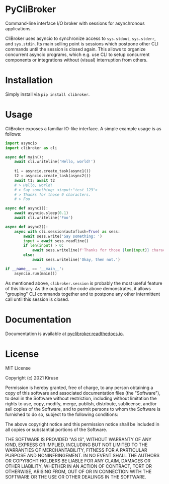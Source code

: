 # PyCliBroker
Command-line interface I/O broker with sessions for asynchronous applications.

CliBroker uses asyncio to synchronize access to `sys.stdout`, `sys.stderr`, and `sys.stdin`. Its main selling point is
sessions which postpone other CLI commands until the session is closed again. This allows to organize concurrent asyncio
programs, which e.g. use CLI to setup concurrent components or integrations without (visual) interruption from others.

# Installation
Simply install via `pip install clibroker`.

# Usage
CliBroker exposes a familiar IO-like interface. A simple example usage is as follows:

```python
import asyncio
import clibroker as cli

async def main():
    await cli.writeline('Hello, world!')
    
    t1 = asyncio.create_task(async1())
    t2 = asyncio.create_task(async2())
    await t1; await t2
    # > Hello, world!
    # > Say something: <input:"test 123">
    # > Thanks for those 9 characters.
    # > Foo

async def async1():
    await asyncio.sleep(0.1)
    await cli.writeline('Foo')

async def async2():
    async with cli.session(autoflush=True) as sess:
        await sess.write('Say something: ')
        input = await sess.readline()
        if len(input) > 0:
            await sess.writeline(f'Thanks for those {len(input)} characters.')
        else:
            await sess.writeline('Okay, then not.')

if __name__ == '__main__':
    asyncio.run(main())
```

As mentioned above, `clibroker.session` is probably the most useful feature of this library. As the output of the code
above demonstrates, it allows "grouping" CLI commands together and to postpone any other intermittent call until this
session is closed.

# Documentation
Documentation is available at [pyclibroker.readthedocs.io](https://pyclibroker.readthedocs.io/).

# License
MIT License

Copyright (c) 2021 Kiruse

Permission is hereby granted, free of charge, to any person obtaining a copy
of this software and associated documentation files (the "Software"), to deal
in the Software without restriction, including without limitation the rights
to use, copy, modify, merge, publish, distribute, sublicense, and/or sell
copies of the Software, and to permit persons to whom the Software is
furnished to do so, subject to the following conditions:

The above copyright notice and this permission notice shall be included in all
copies or substantial portions of the Software.

THE SOFTWARE IS PROVIDED "AS IS", WITHOUT WARRANTY OF ANY KIND, EXPRESS OR
IMPLIED, INCLUDING BUT NOT LIMITED TO THE WARRANTIES OF MERCHANTABILITY,
FITNESS FOR A PARTICULAR PURPOSE AND NONINFRINGEMENT. IN NO EVENT SHALL THE
AUTHORS OR COPYRIGHT HOLDERS BE LIABLE FOR ANY CLAIM, DAMAGES OR OTHER
LIABILITY, WHETHER IN AN ACTION OF CONTRACT, TORT OR OTHERWISE, ARISING FROM,
OUT OF OR IN CONNECTION WITH THE SOFTWARE OR THE USE OR OTHER DEALINGS IN THE
SOFTWARE.

